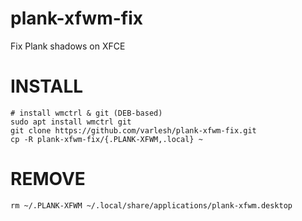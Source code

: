 # plank-xfwm-fix
Fix Plank shadows on XFCE

# INSTALL

```
# install wmctrl & git (DEB-based)
sudo apt install wmctrl git
git clone https://github.com/varlesh/plank-xfwm-fix.git
cp -R plank-xfwm-fix/{.PLANK-XFWM,.local} ~
```

# REMOVE

```
rm ~/.PLANK-XFWM ~/.local/share/applications/plank-xfwm.desktop
```
